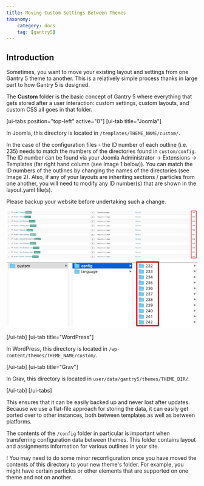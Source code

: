 ```yaml
---
title: Moving Custom Settings Between Themes
taxonomy:
    category: docs
    tag: [gantry5]
---
```


## Introduction

Sometimes, you want to move your existing layout and settings from one Gantry 5 theme to another. This is a relatively simple process thanks in large part to how Gantry 5 is designed.

The **Custom** folder is the basic concept of Gantry 5 where everything that gets stored after a user interaction: custom settings, custom layouts, and custom CSS all goes in that folder.

[ui-tabs position="top-left" active="0"]
[ui-tab title="Joomla"]

In Joomla, this directory is located in `/templates/THEME_NAME/custom/`.

In the case of the configuration files - the ID number of each outline (i.e. 235) needs to match the numbers of the directories found in `custom/config`. The ID number can be found via your Joomla Administrator -> Extensions -> Templates (far right hand column (see Image 1 below)). You can match the ID numbers of the outlines by changing the names of the directories (see Image 2). Also, if any of your layouts are inheriting sections / particles from one another, you will need to modify any ID number(s) that are shown in the layout.yaml file(s).

Please backup your website before undertaking such a change.

![Image 1](img01.jpg?classes=shadow,border)
![Image 2](img02.jpg?classes=shadow,border)

[/ui-tab]
[ui-tab title="WordPress"]

In WordPress, this directory is located in `/wp-content/themes/THEME_NAME/custom/`.

[/ui-tab]
[ui-tab title="Grav"]

In Grav, this directory is located in `user/data/gantry5/themes/THEME_DIR/`.

[/ui-tab]
[/ui-tabs]

This ensures that it can be easily backed up and never lost after updates. Because we use a flat-file approach for storing the data, it can easily get ported over to other instances, both between templates as well as between platforms.

The contents of the `/config` folder in particular is important when transferring configuration data between themes. This folder contains layout and assignments information for various outlines in your site.

! You may need to do some minor reconfiguration once you have moved the contents of this directory to your new theme's folder. For example, you might have certain particles or other elements that are supported on one theme and not on another.

